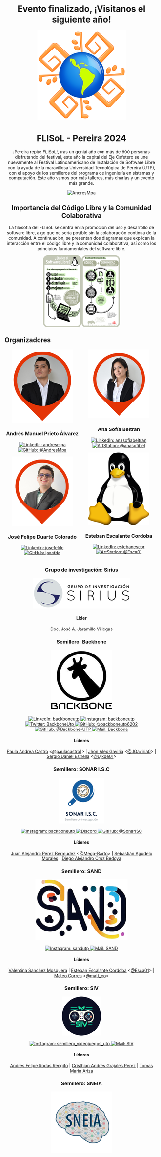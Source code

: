 <div align="center">

# Evento finalizado, ¡Visitanos el siguiente año!

</div>

<div align="center">

![Logo FLISoL](./.assets/20y/FLISoL-logo.png)

# FLISoL - Pereira 2024

¡Pereira repite FLISoL!, tras un genial año con más de 600 personas disfrutando del festival, este año la capital del Eje Cafetero se une nuevamente al Festival Latinoamericano de Instalación de Software Libre con la ayuda de la maravillosa Universidad Tecnológica de Pereira (UTP), con el apoyo de los semilleros del programa de ingeniería en sistemas y computación. Este año vamos por más talleres, más charlas y un evento más grande.

<p>
  <img
    src="https://komarev.com/ghpvc/?username=FILSoL-Pereira&label=Profile%20views&color=0cce00&style=for-the-badge"
    alt="AndresMpa"
  />
</p>

</div>

<div align="center">
  <h2>Importancia del Código Libre y la Comunidad Colaborativa</h2>

  <p>La filosofía del FLISoL se centra en la promoción del uso y desarrollo de software libre, algo que no sería posible sin la colaboración continua de la comunidad. A continuación, se presentan dos diagramas que explican la interacción entre el código libre y la comunidad colaborativa, así como los principios fundamentales del software libre.</p>

  <div style="display: flex; justify-content: center; align-items: center;">
    <img src="./.assets/QueEsSoftwareLibre.png" width="25%"/>
    <img src="./.assets/CodigoLibreComunidad.png" width="25%"/>

  </div>
</div>

## Organizadores

</div>

<div style="display: inline-block; width: 49%; vertical-align: top;">

<div align="center">
  <img src="./.assets/20y/andres.png" alt="AndresMpa" width="200"/>

  <h3 align="center">
    Andrés Manuel Prieto Álvarez
  </h3>
</div>

  <p align="center">
    <a href="https://www.linkedin.com/in/andresmpa/" target="blank">
      <img
        src="https://img.shields.io/badge/-linkedin-blue?style=for-the-badge&logo=linkedin"
        alt="LinkedIn: andresmpa"
      />
    </a>
    <a href="https://github.com/AndresMpa" target="blank">
      <img
        src="https://img.shields.io/badge/-github-black?style=for-the-badge&logo=GitHub"
        alt="GitHub: @AndresMpa"
      />
    </a>
  </p>

<div align="center">
  <img src="./.assets/20y/Jose.png" alt="josefdc" width="200"/>

  <h3 align="center">
    José Felipe Duarte Colorado
  </h3>
</div>

  <p align="center">
    <a href="https://www.linkedin.com/in/josefeldc/" target="blank">
      <img
        src="https://img.shields.io/badge/-linkedin-blue?style=for-the-badge&logo=linkedin"
        alt="LinkedIn: josefeldc"
      />
    </a>
    <a href="https://github.com/josefdc" target="blank">
      <img
        src="https://img.shields.io/badge/-github-black?style=for-the-badge&logo=GitHub"
        alt="GitHub: josefdc"
      />
    </a>
  </p>
</div>

<div style="display: inline-block; width: 49%; vertical-align: top;">

<div align="center">
  <img src="./.assets/20y/ana.png" alt="anasofibel" width="200"/>

  <h3 align="center">
    Ana Sofía Beltran
  </h3>
</div>

  <p align="center">
    <a href="https://www.linkedin.com/in/anasofiabeltran/" target="blank">
      <img
        src="https://img.shields.io/badge/-linkedin-blue?style=for-the-badge&logo=linkedin"
        alt="LinkedIn: anasofiabeltran"
      />
    </a>
    <a href="https://www.artstation.com/anasofibel" target="blank">
      <img
        src="https://img.shields.io/badge/-artstation-black?style=for-the-badge&logo=ArtStation"
        alt="ArtStation: @anasofibel"
      />
    </a>
  </p>

<div align="center">
  <img src="./.assets/20y/tux.svg" alt="Esca01" width="200"/>

  <h3 align="center">
    Esteban Escalante Cordoba
  </h3>
</div>

  <p align="center">
    <a href="https://www.linkedin.com/in/estebanescor/" target="blank">
      <img
        src="https://img.shields.io/badge/-linkedin-blue?style=for-the-badge&logo=linkedin"
        alt="LinkedIn: estebanescor"
      />
    </a>
    <a href="https://github.com/Esca01" target="blank">
      <img
        src="https://img.shields.io/badge/-github-black?style=for-the-badge&logo=GitHub"
        alt="ArtStation: @Esca01"
      />
    </a>
  </p>
</div>

<div align="center">

### Grupo de investigación: Sirius

![Sirius](./.assets/20y/sirius_black_long.png)

#### Líder

Doc. José A. Jaramillo Villegas

</div>

<div align="center">

### Semillero: Backbone

![Backbone](./.assets/20y/backbone.png)

<p>
  <a href="https://www.linkedin.com/company/backboneutp/" target="blank">
      <img
        src="https://img.shields.io/badge/-linkedin-blue?style=for-the-badge&logo=linkedin"
        alt="LinkedIn: backboneutp"
      />
    </a>
  <a href="https://www.instagram.com/backboneutp/" target="blank">
    <img
      src="https://img.shields.io/badge/-instagram-pink?style=for-the-badge&logo=instagram"
      alt="Instagram: backboneutp"
    />
  </a>
  <a href="https://twitter.com/BackboneUtp" target="blank">
    <img
      src="https://img.shields.io/badge/-twitter-blue?style=for-the-badge&logo=twitter"
      alt="Twitter: BackboneUtp"
    />
  </a>
  <a href="https://www.youtube.com/@backboneutp6202" target="blank">
    <img
      src="https://img.shields.io/badge/-youtube-red?style=for-the-badge&logo=youtube"
      alt="GitHub: @backboneutp6202"
    />
  </a>
  <a href="https://github.com/Backbone-UTP" target="blank">
    <img
      src="https://img.shields.io/badge/-github-black?style=for-the-badge&logo=GitHub"
      alt="GitHub: @Backbone-UTP"
    />
  </a>
  <a href="mailto:backboneutp@gmail.com" target="blank">
    <img
      src="https://img.shields.io/badge/-linux-black?style=for-the-badge&logo=Linux"
      alt="Mail: Backbone"
    />
  </a>
</p>

#### Líderes

[Paula Andrea Castro](https://www.linkedin.com/in/paula-a-castro/) <[@paulacastro1](https://github.com/paulacastro1)> |
[Jhon Alex Gaviria](https://www.linkedin.com/in/jgaviria0/) <[@JGaviria0](https://github.com/JGaviria0)> |
[Sergio Daniel Estrella](https://www.linkedin.com/in/djkde/) <[@Djkde01](https://github.com/Djkde01)>

</div>

<div align="center">

### Semillero: SONAR I.S.C

![Sonar ISC](./.assets/20y/sonar.png)

<p>
  <a href="https://www.instagram.com/sonar_utp/" target="blank">
    <img
      src="https://img.shields.io/badge/-instagram-pink?style=for-the-badge&logo=instagram"
      alt="Instagram: backboneutp"
    />
  </a>
  <a href="https://discord.gg/H6qZQxKET7" target="blank">
    <img
      src="https://img.shields.io/badge/-discord-darkgray?style=for-the-badge&logo=discord"
      alt="Discord"
    />
  </a>
  <a href="https://github.com/SonarISC" target="blank">
    <img
      src="https://img.shields.io/badge/-github-black?style=for-the-badge&logo=GitHub"
      alt="GitHub: @SonarISC"
    />
  </a>
</p>

#### Líderes

[Juan Alejandro Pérez Bermudez](https://www.linkedin.com/in/mega-barto/) <[@Mega-Barto](https://github.com/Mega-Barto)> |
[Sebastián Agudelo Morales](https://www.linkedin.com/in/sebastian-agudelo-morales-367970241) |
[Diego Alejandro Cruz Bedoya](https://www.linkedin.com/in/dacb19)

</div>

<div align="center">

### Semillero: SAND

![SAND](./.assets/20y/sand.png)

<p>
  <a href="https://www.instagram.com/sandutp/" target="blank">
    <img
      src="https://img.shields.io/badge/-instagram-pink?style=for-the-badge&logo=instagram"
      alt="Instagram: sandutp"
    />
  </a>
  <a href="mailto:Semillero.sandutp@gmail.com" target="blank">
    <img
      src="https://img.shields.io/badge/-linux-black?style=for-the-badge&logo=Linux"
      alt="Mail: SAND"
    />
  </a>
</p>

#### Líderes

[Valentina Sanchez Mosquera](https://www.linkedin.com/in/valentina-sanchez-mosquera-a1b93a249/) |
[Esteban Escalante Cordoba](https://www.linkedin.com/in/estebanescor/) <[@Esca01](https://github.com/Esca01)> |
[Mateo Correa](mailto:m.correa3@utp.edu.co) <[@matt_co](https://www.instagram.com/matt__co/)>

</div>

<div align="center">

### Semillero: SIV

![SAND](./.assets/20y/SIV.png)

<p>
  <a href="https://www.instagram.com/semillero_videojuegos_utp/" target="blank">
    <img
      src="https://img.shields.io/badge/-instagram-pink?style=for-the-badge&logo=instagram"
      alt="Instagram: semillero_videojuegos_utp"
    />
  </a>
  <a href="mailto:semillero.videojuegos1@gmail.com" target="blank">
    <img
      src="https://img.shields.io/badge/-linux-black?style=for-the-badge&logo=Linux"
      alt="Mail: SIV"
    />
  </a>
</p>

#### Líderes

[Andres Felipe Rodas Rengifo](mailto:andres.rodas@utp.edu.co) |
[Cristhian Andres Grajales Perez](https://www.linkedin.com/in/cristhian-andres-grajales-perez/) |
[Tomas Marin Ariza](https://www.linkedin.com/in/tomas-marin-b73412268/)

</div>

<div align="center">

### Semillero: SNEIA

![SNEIA](./.assets/20y/sneia.png)

</div>
